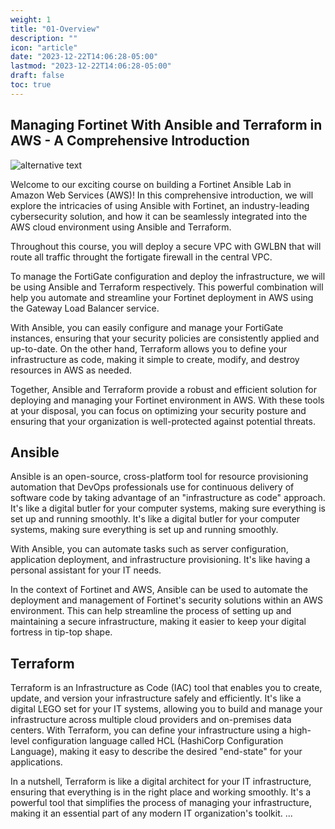 ```yaml
---
weight: 1
title: "01-Overview"
description: ""
icon: "article"
date: "2023-12-22T14:06:28-05:00"
lastmod: "2023-12-22T14:06:28-05:00"
draft: false
toc: true
---
```


## Managing Fortinet With Ansible and Terraform in AWS - A Comprehensive Introduction

![alternative text](http://localhost:1313/docs/overview.png)

Welcome to our exciting course on building a Fortinet Ansible Lab in Amazon Web Services (AWS)! In this comprehensive introduction, we will explore the intricacies of using Ansible with Fortinet, an industry-leading cybersecurity solution, and how it can be seamlessly integrated into the AWS cloud environment using Ansible and Terraform.

Throughout this course, you will deploy a secure VPC with GWLBN that will route all traffic throught the fortigate firewall in the central VPC. 

To manage the FortiGate configuration and deploy the infrastructure, we will be using Ansible and Terraform respectively. This powerful combination will help you automate and streamline your Fortinet deployment in AWS using the Gateway Load Balancer service.

With Ansible, you can easily configure and manage your FortiGate instances, ensuring that your security policies are consistently applied and up-to-date. On the other hand, Terraform allows you to define your infrastructure as code, making it simple to create, modify, and destroy resources in AWS as needed.

Together, Ansible and Terraform provide a robust and efficient solution for deploying and managing your Fortinet environment in AWS. With these tools at your disposal, you can focus on optimizing your security posture and ensuring that your organization is well-protected against potential threats.

## Ansible 

Ansible is an open-source, cross-platform tool for resource provisioning automation that DevOps professionals use for continuous delivery of software code by taking advantage of an "infrastructure as code" approach. It's like a digital butler for your computer systems, making sure everything is set up and running smoothly. It's like a digital butler for your computer systems, making sure everything is set up and running smoothly.

With Ansible, you can automate tasks such as server configuration, application deployment, and infrastructure provisioning. It's like having a personal assistant for your IT needs.

In the context of Fortinet and AWS, Ansible can be used to automate the deployment and management of Fortinet's security solutions within an AWS environment. This can help streamline the process of setting up and maintaining a secure infrastructure, making it easier to keep your digital fortress in tip-top shape.

## Terraform 

Terraform is an Infrastructure as Code (IAC) tool that enables you to create, update, and version your infrastructure safely and efficiently. It's like a digital LEGO set for your IT systems, allowing you to build and manage your infrastructure across multiple cloud providers and on-premises data centers. With Terraform, you can define your infrastructure using a high-level configuration language called HCL (HashiCorp Configuration Language), making it easy to describe the desired "end-state" for your applications.

In a nutshell, Terraform is like a digital architect for your IT infrastructure, ensuring that everything is in the right place and working smoothly. It's a powerful tool that simplifies the process of managing your infrastructure, making it an essential part of any modern IT organization's toolkit.
...
